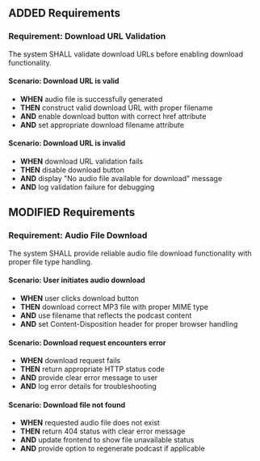 ## ADDED Requirements
### Requirement: Download URL Validation
The system SHALL validate download URLs before enabling download functionality.

#### Scenario: Download URL is valid
- **WHEN** audio file is successfully generated
- **THEN** construct valid download URL with proper filename
- **AND** enable download button with correct href attribute
- **AND** set appropriate download filename attribute

#### Scenario: Download URL is invalid
- **WHEN** download URL validation fails
- **THEN** disable download button
- **AND** display "No audio file available for download" message
- **AND** log validation failure for debugging

## MODIFIED Requirements
### Requirement: Audio File Download
The system SHALL provide reliable audio file download functionality with proper file type handling.

#### Scenario: User initiates audio download
- **WHEN** user clicks download button
- **THEN** download correct MP3 file with proper MIME type
- **AND** use filename that reflects the podcast content
- **AND** set Content-Disposition header for proper browser handling

#### Scenario: Download request encounters error
- **WHEN** download request fails
- **THEN** return appropriate HTTP status code
- **AND** provide clear error message to user
- **AND** log error details for troubleshooting

#### Scenario: Download file not found
- **WHEN** requested audio file does not exist
- **THEN** return 404 status with clear error message
- **AND** update frontend to show file unavailable status
- **AND** provide option to regenerate podcast if applicable